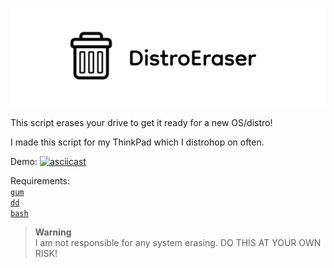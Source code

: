 ![Banner](assets/distroeraser.png)

This script erases your drive to get it ready for a new OS/distro!

I made this script for my ThinkPad which I distrohop on often.

Demo:
[![asciicast](https://asciinema.org/a/QVpWkGwBHbtNueY5Q0z2QtoJJ.svg)](https://asciinema.org/a/QVpWkGwBHbtNueY5Q0z2QtoJJ)

Requirements: \
[`gum`](https://github.com/charmbracelet/gum#installation) \
[`dd`](https://repology.org/project/coreutils/versions) \
[`bash`](https://repology.org/project/bash/versions)

> **Warning** \
> I am not responsible for any system erasing. DO THIS AT YOUR OWN RISK!

